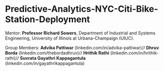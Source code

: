 # Predictive-Analytics-NYC-Citi-Bike-Station-Deployment
Mentor: **Professor Richard Sowers**, Department of Industrial and Systems Engineering, University of Illinois at Urbana-Champaign (UIUC).

Group Members:
**Advika Pattiwar** (linkedin.com/in/advika-pattiwar)//
**Dhruv Borda** (linkedin.com/thebordadhruv)//
**Hrithik Rathi** (linkedin.com/in/hrithik-rathi)//
**Suvrata Gayathri Kappagantula** (linkedin.com/in/gayathrikappagantula)
